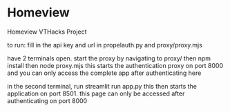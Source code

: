 # Homeview
Homeview VTHacks Project

to run:
fill in the api key and url in propelauth.py and proxy/proxy.mjs

have 2 terminals open. start the proxy by navigating to proxy/
then npm install
then node proxy.mjs
this starts the authentication proxy on port 8000 and you can only access the complete app after authenticating here

in the second terminal, run streamlit run app.py
this then starts the application on port 8501.
this page can only be accessed after authenticating on port 8000

